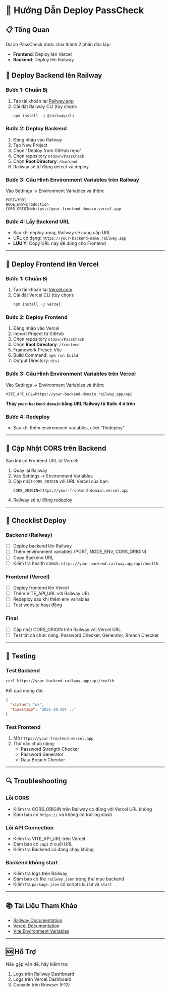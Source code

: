 # 🚀 Hướng Dẫn Deploy PassCheck

## 📋 Tổng Quan

Dự án PassCheck được chia thành 2 phần độc lập:
- **Frontend**: Deploy lên Vercel
- **Backend**: Deploy lên Railway

## 🔧 Deploy Backend lên Railway

### Bước 1: Chuẩn Bị
1. Tạo tài khoản tại [Railway.app](https://railway.app/)
2. Cài đặt Railway CLI (tùy chọn):
   ```bash
   npm install -g @railway/cli
   ```

### Bước 2: Deploy Backend
1. Đăng nhập vào Railway
2. Tạo New Project
3. Chọn "Deploy from GitHub repo"
4. Chọn repository `ntdovn/PassCheck`
5. Chọn **Root Directory**: `/backend`
6. Railway sẽ tự động detect và deploy

### Bước 3: Cấu Hình Environment Variables trên Railway
Vào Settings → Environment Variables và thêm:
```
PORT=3001
NODE_ENV=production
CORS_ORIGIN=https://your-frontend-domain.vercel.app
```

### Bước 4: Lấy Backend URL
- Sau khi deploy xong, Railway sẽ cung cấp URL
- URL có dạng: `https://your-backend-name.railway.app`
- **LƯU Ý**: Copy URL này để dùng cho Frontend

---

## 🎨 Deploy Frontend lên Vercel

### Bước 1: Chuẩn Bị
1. Tạo tài khoản tại [Vercel.com](https://vercel.com/)
2. Cài đặt Vercel CLI (tùy chọn):
   ```bash
   npm install -g vercel
   ```

### Bước 2: Deploy Frontend
1. Đăng nhập vào Vercel
2. Import Project từ GitHub
3. Chọn repository `ntdovn/PassCheck`
4. Chọn **Root Directory**: `/frontend`
5. Framework Preset: Vite
6. Build Command: `npm run build`
7. Output Directory: `dist`

### Bước 3: Cấu Hình Environment Variables trên Vercel
Vào Settings → Environment Variables và thêm:
```
VITE_API_URL=https://your-backend-domain.railway.app/api
```
**Thay `your-backend-domain` bằng URL Railway từ Bước 4 ở trên**

### Bước 4: Redeploy
- Sau khi thêm environment variables, click "Redeploy"

---

## 🔄 Cập Nhật CORS trên Backend

Sau khi có Frontend URL từ Vercel:
1. Quay lại Railway
2. Vào Settings → Environment Variables
3. Cập nhật `CORS_ORIGIN` với URL Vercel của bạn:
   ```
   CORS_ORIGIN=https://your-frontend-domain.vercel.app
   ```
4. Railway sẽ tự động redeploy

---

## 📝 Checklist Deploy

### Backend (Railway)
- [ ] Deploy backend lên Railway
- [ ] Thêm environment variables (PORT, NODE_ENV, CORS_ORIGIN)
- [ ] Copy Backend URL
- [ ] Kiểm tra health check: `https://your-backend.railway.app/api/health`

### Frontend (Vercel)
- [ ] Deploy frontend lên Vercel
- [ ] Thêm VITE_API_URL với Railway URL
- [ ] Redeploy sau khi thêm env variables
- [ ] Test website hoạt động

### Final
- [ ] Cập nhật CORS_ORIGIN trên Railway với Vercel URL
- [ ] Test tất cả chức năng: Password Checker, Generator, Breach Checker

---

## 🧪 Testing

### Test Backend
```bash
curl https://your-backend.railway.app/api/health
```

Kết quả mong đợi:
```json
{
  "status": "ok",
  "timestamp": "2025-10-20T..."
}
```

### Test Frontend
1. Mở `https://your-frontend.vercel.app`
2. Thử các chức năng:
   - Password Strength Checker
   - Password Generator
   - Data Breach Checker

---

## 🔍 Troubleshooting

### Lỗi CORS
- Kiểm tra CORS_ORIGIN trên Railway có đúng với Vercel URL không
- Đảm bảo có `https://` và không có trailing slash

### Lỗi API Connection
- Kiểm tra VITE_API_URL trên Vercel
- Đảm bảo có `/api` ở cuối URL
- Kiểm tra Backend có đang chạy không

### Backend không start
- Kiểm tra logs trên Railway
- Đảm bảo có file `railway.json` trong thư mục backend
- Kiểm tra `package.json` có scripts `build` và `start`

---

## 📚 Tài Liệu Tham Khảo

- [Railway Documentation](https://docs.railway.app/)
- [Vercel Documentation](https://vercel.com/docs)
- [Vite Environment Variables](https://vitejs.dev/guide/env-and-mode.html)

---

## 🆘 Hỗ Trợ

Nếu gặp vấn đề, hãy kiểm tra:
1. Logs trên Railway Dashboard
2. Logs trên Vercel Dashboard
3. Console trên Browser (F12)
